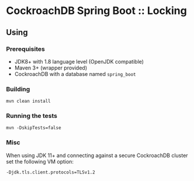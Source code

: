 # CockroachDB Spring Boot :: Locking

## Using

### Prerequisites

- JDK8+ with 1.8 language level (OpenJDK compatible)
- Maven 3+ (wrapper provided)
- CockroachDB with a database named `spring_boot`

### Building

    mvn clean install

### Running the tests

    mvn -DskipTests=false

### Misc

When using JDK 11+ and connecting against a secure CockroachDB cluster set the following VM option:

    -Djdk.tls.client.protocols=TLSv1.2